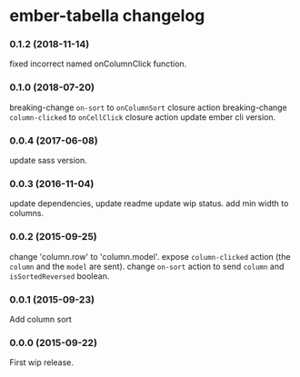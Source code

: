 # ember-tabella changelog

### 0.1.2 (2018-11-14)
fixed incorrect named onColumnClick function.

### 0.1.0 (2018-07-20)
breaking-change `on-sort` to `onColumnSort` closure action
breaking-change `column-clicked` to `onCellClick` closure action
update ember cli version.


### 0.0.4 (2017-06-08)
update sass version.

### 0.0.3 (2016-11-04)
update dependencies, update readme update wip status.
add min width to columns.

### 0.0.2 (2015-09-25)
change 'column.row' to 'column.model'.
expose `column-clicked` action (the `column` and the `model` are sent).
change `on-sort` action to send `column` and `isSortedReversed` boolean.

### 0.0.1 (2015-09-23)
Add column sort

### 0.0.0 (2015-09-22)
First wip release.
